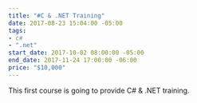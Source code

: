 ```yaml
---
title: "#C & .NET Training"
date: 2017-08-23 15:04:00 -05:00
tags:
- c#
- ".net"
start_date: 2017-10-02 08:00:00 -05:00
end_date: 2017-11-24 17:00:00 -06:00
price: "$10,000"
---
```


This first course is going to provide C# & .NET training.